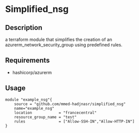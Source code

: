 # Simplified_nsg

## Description

a terraform module that simplifies the creation of an azurerm_network_security_group using predefined rules.

## Requirements

- hashicorp/azurerm

## Usage

```hcl
module "example_nsg"{
    source = "github.com/mmed-hadjnasr/simplified_nsg"
    name="example_nsg"
    location            = "francecentral"
    resource_group_name = "test"
    rules               = ["Allow-SSH-IN","Allow-HTTP-IN"]
}
```
